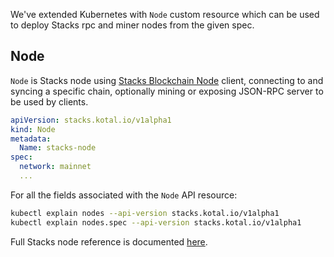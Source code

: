 
We've extended Kubernetes with `Node` custom resource which can be used to deploy Stacks rpc and miner nodes from the given spec.

## Node

`Node` is Stacks node using [Stacks Blockchain Node](https://github.com/stacks-network/stacks-blockchain) client, connecting to and syncing a specific chain, optionally mining or exposing JSON-RPC server to be used by clients.

```yaml
apiVersion: stacks.kotal.io/v1alpha1
kind: Node
metadata:
  Name: stacks-node
spec:
  network: mainnet
  ...
```

For all the fields associated with the `Node` API resource:

```bash
kubectl explain nodes --api-version stacks.kotal.io/v1alpha1
kubectl explain nodes.spec --api-version stacks.kotal.io/v1alpha1
```

Full Stacks node reference is documented [here](../reference/stacks.md).
